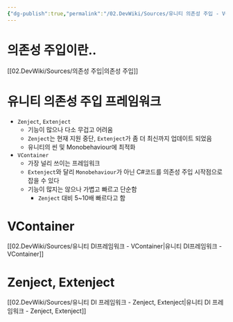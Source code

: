 ```yaml
---
{"dg-publish":true,"permalink":"/02.DevWiki/Sources/유니티 의존성 주입 - VContainer , Zenject, Extenject/","noteIcon":"","created":"2025-05-23T02:09:39.588+09:00","updated":"2025-07-19T22:58:36.999+09:00"}
---
```


# 의존성 주입이란..
[[02.DevWiki/Sources/의존성 주입\|의존성 주입]]

# 유니티 의존성 주입 프레임워크

- `Zenject`, `Extenject`
    - 기능이 많으나 다소 무겁고 어려움
    - `Zenject`는 현재 지원 중단, `Extenject`가 좀 더 최신까지 업데이트 되었음
    - 유니티의 씬 및 Monobehaviour에 최적화
- `VContainer`
    - 가장 널리 쓰이는 프레임워크
    - `Extenject`와 달리 `Monobehaviour`가 아닌 C#코드를 의존성 주입 시작점으로 잡을 수 있다
    - 기능이 많지는 않으나 가볍고 빠르고 단순함
        - `Zenject` 대비 5~10배 빠르다고 함

# VContainer
[[02.DevWiki/Sources/유니티 DI프레임워크 - VContainer\|유니티 DI프레임워크 - VContainer]]

# Zenject, Extenject
[[02.DevWiki/Sources/유니티 DI 프레임워크 - Zenject, Extenject\|유니티 DI 프레임워크 - Zenject, Extenject]]